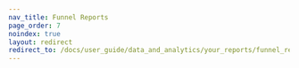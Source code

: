 ```yaml
---
nav_title: Funnel Reports
page_order: 7
noindex: true
layout: redirect
redirect_to: /docs/user_guide/data_and_analytics/your_reports/funnel_reports/
---
```



